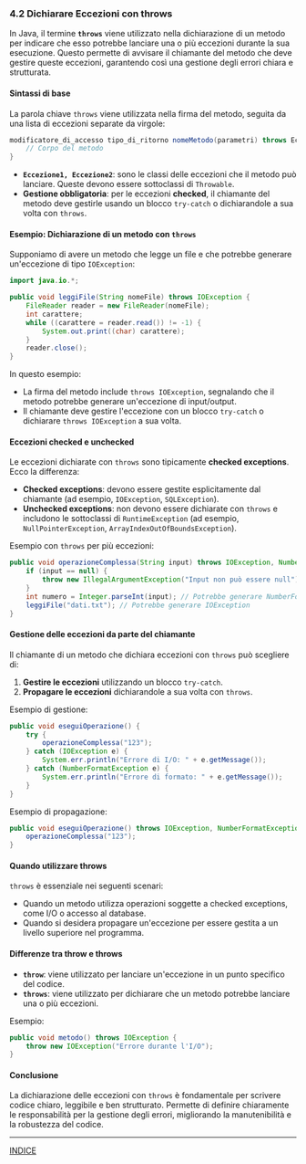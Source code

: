 ### 4.2 Dichiarare Eccezioni con throws

In Java, il termine **`throws`** viene utilizzato nella dichiarazione di un metodo per indicare che esso potrebbe lanciare una o più eccezioni durante la sua esecuzione. Questo permette di avvisare il chiamante del metodo che deve gestire queste eccezioni, garantendo così una gestione degli errori chiara e strutturata.

#### Sintassi di base
La parola chiave `throws` viene utilizzata nella firma del metodo, seguita da una lista di eccezioni separate da virgole:

```java
modificatore_di_accesso tipo_di_ritorno nomeMetodo(parametri) throws Eccezione1, Eccezione2 {
    // Corpo del metodo
}
```

- **`Eccezione1, Eccezione2`**: sono le classi delle eccezioni che il metodo può lanciare. Queste devono essere sottoclassi di `Throwable`.
- **Gestione obbligatoria**: per le eccezioni **checked**, il chiamante del metodo deve gestirle usando un blocco `try-catch` o dichiarandole a sua volta con `throws`.

#### Esempio: Dichiarazione di un metodo con `throws`

Supponiamo di avere un metodo che legge un file e che potrebbe generare un'eccezione di tipo `IOException`:

```java
import java.io.*;

public void leggiFile(String nomeFile) throws IOException {
    FileReader reader = new FileReader(nomeFile);
    int carattere;
    while ((carattere = reader.read()) != -1) {
        System.out.print((char) carattere);
    }
    reader.close();
}
```

In questo esempio:
- La firma del metodo include `throws IOException`, segnalando che il metodo potrebbe generare un'eccezione di input/output.
- Il chiamante deve gestire l'eccezione con un blocco `try-catch` o dichiarare `throws IOException` a sua volta.

#### Eccezioni checked e unchecked
Le eccezioni dichiarate con `throws` sono tipicamente **checked exceptions**. Ecco la differenza:

- **Checked exceptions**: devono essere gestite esplicitamente dal chiamante (ad esempio, `IOException`, `SQLException`).
- **Unchecked exceptions**: non devono essere dichiarate con `throws` e includono le sottoclassi di `RuntimeException` (ad esempio, `NullPointerException`, `ArrayIndexOutOfBoundsException`).

Esempio con `throws` per più eccezioni:

```java
public void operazioneComplessa(String input) throws IOException, NumberFormatException {
    if (input == null) {
        throw new IllegalArgumentException("Input non può essere null");
    }
    int numero = Integer.parseInt(input); // Potrebbe generare NumberFormatException
    leggiFile("dati.txt"); // Potrebbe generare IOException
}
```

#### Gestione delle eccezioni da parte del chiamante
Il chiamante di un metodo che dichiara eccezioni con `throws` può scegliere di:
1. **Gestire le eccezioni** utilizzando un blocco `try-catch`.
2. **Propagare le eccezioni** dichiarandole a sua volta con `throws`.

Esempio di gestione:

```java
public void eseguiOperazione() {
    try {
        operazioneComplessa("123");
    } catch (IOException e) {
        System.err.println("Errore di I/O: " + e.getMessage());
    } catch (NumberFormatException e) {
        System.err.println("Errore di formato: " + e.getMessage());
    }
}
```

Esempio di propagazione:

```java
public void eseguiOperazione() throws IOException, NumberFormatException {
    operazioneComplessa("123");
}
```

#### Quando utilizzare throws
`throws` è essenziale nei seguenti scenari:
- Quando un metodo utilizza operazioni soggette a checked exceptions, come I/O o accesso al database.
- Quando si desidera propagare un'eccezione per essere gestita a un livello superiore nel programma.

#### Differenze tra throw e throws
- **`throw`**: viene utilizzato per lanciare un'eccezione in un punto specifico del codice.
- **`throws`**: viene utilizzato per dichiarare che un metodo potrebbe lanciare una o più eccezioni.

Esempio:

```java
public void metodo() throws IOException {
    throw new IOException("Errore durante l'I/O");
}
```

#### Conclusione
La dichiarazione delle eccezioni con `throws` è fondamentale per scrivere codice chiaro, leggibile e ben strutturato. Permette di definire chiaramente le responsabilità per la gestione degli errori, migliorando la manutenibilità e la robustezza del codice.

---
[INDICE](README.md)

